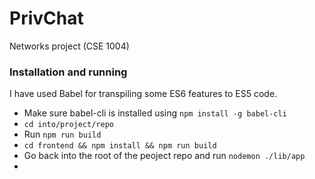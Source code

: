 # PrivChat
Networks project (CSE 1004)


### Installation and running
I have used Babel for transpiling some ES6 features to ES5 code.
+ Make sure babel-cli is installed using ``` npm install -g babel-cli ```
+ ``` cd into/project/repo ```
+ Run ``` npm run build ```
+ ``` cd frontend && npm install && npm run build ```
+ Go back into the root of the peoject repo and run ``` nodemon ./lib/app ```
+ 

